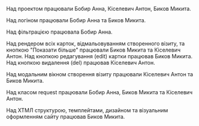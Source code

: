 Над проектом працювали Бобир Анна, Кіселевич Антон, Биков Микита.  

Над логіном працювали Бобир Анна та Биков Микита.

Над фільтрацією працювала Бобир Анна. 

Над рендером всіх карток, відмальовуванням створенного візиту, та кнопкою "Показати більше" працювали Биков Микита та Кіселевич Антон.
Над кнопкою редагування (edit) картки працював Биков Микита. Над кнопкою видалення (del) працював Кіселевич Антон.

Над модальним вікном створення візиту працювали Кіселевич Антон та Биков Микита. 

Над класом request працювали Бобир Анна, Биков Микита та Кіселевич Антон.

Над ХТМЛ структурою, темплейтами, дизайном та візуальним оформленням сайту працював Биков Микита.
